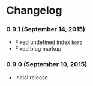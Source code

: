 # Changelog

### 0.9.1 (September 14, 2015)

- Fixed undefined index `hero`
- Fixed blog markup

### 0.9.0 (September 10, 2015)

- Initial release